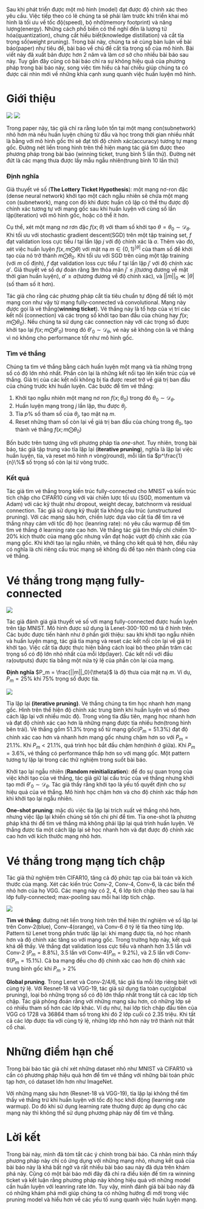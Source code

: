 Sau khi phát triển được một mô hình (model) đạt được độ chính xác theo yêu cầu. Việc tiếp theo có lẽ chúng ta sẽ phải làm trước khi triển khai mô hình là tối ưu về tốc độ(speed), bộ nhớ(memory footprint) và năng lượng(energy). Những cách phổ biến có thể nghĩ đến là lượng tử hóa(quantization), chưng cất hiểu biết(knowledge distillation) và cắt tỉa trọng số(weight pruning). Trong bài này, chúng ta sẽ cùng bàn luận về bài báo(paper) như tiêu đề, bài báo về chủ đề cắt tỉa trọng số của mô hình. Bài viết này đã xuất bản được hơn 2 năm và làm cơ sở cho nhiều bài báo sau này. Tuy gần đây cũng có bài báo chỉ ra sự không hiệu quả của phương pháp trong bài báo này, song việc tìm hiểu cả hai chiều giúp chúng ta có được cái nhìn mới về những khía cạnh xung quanh việc huấn luyện mô hình.
# Giới thiệu

![](https://images.viblo.asia/ba68b59c-23f5-434a-869a-6e3c1870139f.png) 
![](https://images.viblo.asia/ee38b9dd-bc68-40b8-acd6-65a04f311091.png)
 
Trong paper này, tác giả chỉ ra rằng luôn tồn tại một mạng con(subnetwork) nhỏ hơn mà nếu huấn luyện chúng từ đầu và học trong thời gian nhiều nhất là bằng với mô hình gốc thì sẽ đạt tới độ chính xác(accuracy) tương tự mạng gốc. Đường nét liền trong hình trên thể hiện mạng tác giả tìm được theo phương pháp trong bài báo (winning ticket, trung bình 5 lần thử). Đường nét đứt là các mạng thưa được lấy mẫu ngẫu nhiên(trung bình 10 lần thử)  

### Định nghĩa
Giả thuyết vé số (**The Lottery Ticket Hypothesis**): một mạng nơ-ron đặc (dense neural network) khởi tạo một cách ngẫu nhiên sẽ chứa một mạng con (subnetwork), mạng con đó khi được huấn cô lập có thể thu được độ chính xác tương tự với mạng gốc sau khi huấn luyện với cùng số lần lặp(iteration) với mô hình gốc, hoặc có thể ít hơn. 


Cụ thể, xét một mạng nơ rơn đặc $f(x;\theta)$ với tham số khởi tạo $\theta = \theta_0 ∼ \mathcal{D}_\theta$. Khi tối ưu với stochastic gradient descent(SGD) trên một tập training set, $f$ đạt validation loss cực tiểu $l$ tại lần lặp $j$ với độ chính xác là $a$. Thêm vào đó, xét việc huấn luyện $f(x, m\bigodot\theta$) với mặt nạ $m \in \{0, 1\}^{|\theta|}$ của tham số để khởi tạo của nó trở thành $m \bigodot \theta_0$. Khi tối ưu với SGD trên cùng một tập training (với $m$ cố định), $f$ đạt validation loss cực tiểu $l'$ tại lần lặp $j'$ với độ chính xác $a'$. Giả thuyết vé số dự đoán rằng $\exists m$ thỏa mãn $j' \leq j$(tương đương về mặt thời gian huấn luyện), $a' \geq a$(tương  đương về độ chính xác), và $||m||_0 \ll |\theta|$(số tham số ít hơn).

Tác giả cho rằng các phương pháp cắt tỉa tiêu chuẩn tự động để tiết lộ một mạng con như vậy từ mạng fully-connected và convolutional. Mạng này được gọi là vé thắng(**winning ticket**). Vé thắng này là tổ hợp của vị trí các kết nối (connection) và các trọng số khởi tạo ban đầu của chúng hay $f(x;m \bigodot \theta_0)$. Nếu chúng ta sử dụng các connection này với các trọng số được khởi tạo lại $f(x;m \bigodot \theta'_0)$ trong đó $\theta'_0 ∼ \mathcal{D}_\theta$, vé này sẽ không còn là vé thắng vì nó không cho performance tốt như mô hình gốc.

### Tìm vé thắng
Chúng ta tìm vé thắng bằng cách huấn luyện một mạng và tỉa những trọng số có độ lớn nhỏ nhất. Phần còn lại là những kết nối tạo lên kiến trúc của vé thắng. Giá trị của các kết nối không bị tỉa được reset trở về giá trị ban đầu của chúng trước khi huấn luyện. Các bước để tìm vé thắng:
1. Khởi tạo ngẫu nhiên một mạng nơ ron $f(x;\theta_0)$ trong đó $\theta_0 ∼ \mathcal{D}_\theta$.
2. Huấn luyện mạng trong $j$ lần lặp, thu được $\theta_j$.
3. Tỉa $p\%$ số tham số của $\theta_j$, tạo mặt nạ $m$.
4. Reset những tham số còn lại về giá trị ban đầu của chúng trong $\theta_0$, tạo thành vé thắng $f(x;m \bigodot\theta_0)$

Bốn bước trên tương ứng với phương pháp tỉa *one-shot*. Tuy nhiên, trong bài báo, tác giả tập trung vào tỉa lặp lại (**iterative pruning**), nghĩa là lặp lại việc huấn luyện, tỉa, và reset mô hình $n$ vòng(round), mỗi lần tỉa $p^\frac{1}{n}\%$ số trọng số còn lại từ vòng trước. 

### Kết quả 
Tác giả tìm vé thắng trong kiến trúc fully-connected cho MNIST và  kiến trúc tích chập cho CIFAR10 cùng với vài chiến lược tối ưu (SGD, momentum và Adam) với các kỹ thuật như dropout, weight decay, batchnorm và residual connection. Tác giả sử dụng kỹ thuật tỉa không cấu trúc (unstructured pruning). Với các mạng sâu hơn, chiến lược dựa vào cắt tỉa để tìm ra vé thắng nhạy cảm với tốc độ học (leanring rate): nó yêu cầu warmup để tìm tìm vé thắng ở learning rate cao hơn. Vé thắng tác giả tìm thấy chỉ chiếm 10-20% kích thước của mạng gốc nhưng vẫn đạt hoặc vượt độ chính xác của mạng gốc. Khi khởi tạo lại ngẫu nhiên, vé thắng cho kết quả tệ hơn, điều này có nghĩa là chỉ riêng cấu trúc mạng sẽ không đủ để tạo nên thành công của vé thắng.

# Vé thắng trong mạng fully-connected
![](https://images.viblo.asia/0f850793-c4a6-4658-86ab-61ee1899452e.png)

Tác giả đánh giá giả thuyết vé số với mạng fully-connected được huấn luyện trên tập MNIST. Mô hình được sử dụng là Lenet-300-100 mô tả ở hình trên. Các bước được tiến hành như ở phần giới thiệu: sau khi khởi tạo ngẫu nhiên và huấn luyện mạng, tác giả tỉa mạng và reset các kết nối còn lại về giá trị khởi tạo. Việc cắt tỉa được thực hiện bằng cách loại bỏ theo phần trăm các trọng số có độ lớn nhỏ nhất của mỗi lớp(layer). Các kết nối với đầu ra(outputs) được tỉa bằng một nửa tỷ lệ của phần còn lại của mạng. 

**Định nghĩa** $P_m = \frac{||m||_0}{\theta}$ là độ thưa của mặt nạ $m$. Ví dụ, $P_m = 25\%$ khi 75% trọng số được tỉa.

![](https://images.viblo.asia/34c2c5fe-cc08-4f21-bc77-b3247bdf0b2f.png)

Tỉa lặp lại **(iterative pruning)**. Vé thắng chúng ta tìm học nhanh hơn mạng gốc. Hình trên thể hiện độ chính xác trung bình khi huấn luyện vé số theo cách lặp lại với nhiều mức độ. Trong vòng tỉa đầu tiên, mạng học nhanh hơn và đạt độ chính xác cao hơn là những mạng được tỉa nhiều hơn(trong hình bên trái). Vé thắng gồm 51.3% trọng số từ mạng gốc($P_m = 51.3\%$) đạt độ chính xác cao hơn và nhanh hơn mạng gốc nhưng chậm hơn so với $P_m = 21.1\%$. Khi $P_m < 21.1\%$, quá trình học bắt đầu chậm hơn(hình ở giữa). Khi $P_m = 3.6\%$, vé thắng có performance thấp hơn so với mạng gốc. Một pattern tương tự lặp lại trong các thử nghiệm trong suốt bài báo.

Khởi tạo lại ngẫu nhiên (**Random reinitialization**): để đo sự quan trọng của việc khởi tạo của vé thắng, tác giả giữ lại cấu trúc của vé thắng nhưng khởi tạo mới $\theta'_0 ∼ \mathcal{D}_\theta$. Tác giả thấy rằng khởi tạo là yếu tố quyết định cho sự hiệu quả của vé thắng. Mô hình học chậm hơn và cho độ chính xác thấp hơn khi khởi tạo lại ngẫu nhiên. 

**One-shot pruning**: mặc dù việc tỉa lặp lại  trích xuất vé thắng nhỏ hơn, nhưng việc lặp lại khiến chúng sẽ tốn chi phí để tìm. Tỉa one-shot là phương pháp khả thi để tìm vé thắng mà không phải lặp lại quá trình huấn luyện. Vé thắng được tỉa một cách lặp lại sẽ học nhanh hơn và đạt được độ chính xác cao hơn với kích thước mạng nhỏ hơn. 

# Vé thắng trong mạng tích chập
Tác giả thử nghiệm trên CIFAR10, tăng cả độ phức tạp của bài toán và kích thước của mạng. Xét các kiến trúc Conv-2, Conv-4, Conv-6, là các biến thể nhỏ hơn của họ VGG. Các mạng này có 2, 4, 6 lớp tích chập theo sau là hai lớp fully-connected; max-pooling sau mỗi hai lớp tích chập. 

![](https://images.viblo.asia/a6cb485e-307a-466d-88f0-de8aacdf5c4e.png)

**Tìm vé thắng**: đường nét liền trong hình trên thể hiện thí nghiệm vé số lặp lại trên Conv-2(blue), Conv-4(orange), và Conv-6 ở tỷ lệ tỉa theo từng lớp. Pattern từ Lenet trong phần trước lặp lại: khi mạng được tỉa, nó học nhanh hơn và độ chính xác tăng so với mạng gốc. Trong trường hợp này, kết quả khá dễ thấy. Vé thắng đạt validation loss cực tiểu và nhanh hơn 3.5 lần với Conv-2 ($P_m=8.8\%$), 3.5 lần với Conv-4($P_m=9.2\%$), và 2.5 lần với Conv-6($P_m=15.1\%$). Cả ba mạng đều cho độ chính xác cao hơn độ chính xác trung bình gốc khi $P_m > 2\%$

**Global pruning**. Trong Lenet và Conv-2/4/6, tác giả tỉa mỗi lớp riêng biệt với cùng tỷ lệ. Với Resnet-18 và VGG-19, tác giả sử dụng tỉa toàn cục(global pruning), loại bỏ những trọng số có độ lớn thấp nhất trong tất cả các lớp tích chập. Tác giả phỏng đoán rằng với những mạng sâu hơn, có những lớp sẽ có nhiều tham số hơn các lớp khác. Ví dụ như, hai lớp tích chập đầu tiên của VGG có 1728 và 36864 tham số trong khi đó 2 lớp cuối có 2.35 triệu. Khi tất cả các lớp được tỉa với cùng tỷ lệ, những lớp nhỏ hơn này trở thành nút thắt cổ chai.

# Những điểm hạn chế
Trong bài báo tác giả chỉ xét những dataset nhỏ như MNIST và CIFAR10 và cần có phương pháp hiệu quả hơn để tìm vé thắng với những bài toán phức tạp hơn, có dataset lớn hơn như ImageNet.

Với những mạng sâu hơn (Resnet-18 và VGG-19), tỉa lặp lại không thể tìm thấy vé thắng trừ khi huấn luyện với tốc độ học khởi động (learning rate warmup). Do đó khi sử dụng learning rate thường được áp dụng cho các mạng này thì không thể sử dụng phương pháp này để tìm vé thắng.

# Lời kết
Trong bài này, mình đã tóm tắt các ý chính trong bài báo. Cá nhân mình thấy phương pháp này chỉ có ứng dụng với những mạng nhỏ, nhưng kết quả của bài báo này là khá bất ngờ và rất nhiều bài báo sau này đã dựa trên khám phá này. Cũng có một bài báo mới đây đã chỉ ra điều kiện để tìm ra winning ticket và kết luận rằng phương pháp này không hiệu quả với những model cần huấn luyện với leanring rate lớn. Tuy vậy, mình đánh giá bài báo này đã có những khám phá mới giúp chúng ta có những hướng đi mới trong việc pruning model và hiểu hơn về các yếu tố xung quanh việc huấn luyện mạng.